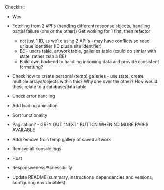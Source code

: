 Checklist:

- Wes:
- Fetching from 2 API's (handling different response objects, handling partial failure (one or the other))
  Get working for 1 first, then refactor

  - not just 1 ID, as we're using 2 API's - may have conflicts so need unique identifier (ID plus a site identifier)
  - BE - users table, artwork table, galleries table (could do similar with state, rather than a BE)
  - Build own backend to handling incoming data and provide consistent formatting?

- Check how to create personal (temp) galleries - use state, create multiple arrays/objects within this? Why one over the other? How would these relate to a database/data table

- Check error handling
- Add loading animation
- Sort functionality
- Pagination? - GREY OUT "NEXT" BUTTON WHEN NO MORE PAGES AVAILABLE
- Add/Remove from temp gallery of saved artwork

- Remove all console logs
- Host
- Responsiveness/Accessibility
- Update README (summary, instructions, dependencies and versions, configuring env variables)
